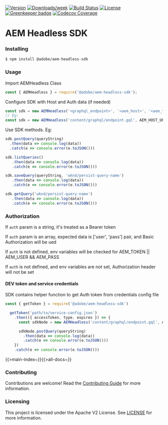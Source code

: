 <!--
Copyright 2019 Adobe. All rights reserved.
This file is licensed to you under the Apache License, Version 2.0 (the "License");
you may not use this file except in compliance with the License. You may obtain a copy
of the License at http://www.apache.org/licenses/LICENSE-2.0

Unless required by applicable law or agreed to in writing, software distributed under
the License is distributed on an "AS IS" BASIS, WITHOUT WARRANTIES OR REPRESENTATIONS
OF ANY KIND, either express or implied. See the License for the specific language
governing permissions and limitations under the License.
-->

[![Version](https://img.shields.io/npm/v/@adobe/aem-headless-sdk.svg)](https://npmjs.org/package/@adobe/aem-headless-sdk)
[![Downloads/week](https://img.shields.io/npm/dw/@adobe/aem-headless-sdk.svg)](https://npmjs.org/package/@adobe/aem-headless-sdk)
[![Build Status](https://travis-ci.com/adobe/aem-headless-sdk.svg?branch=master)](https://travis-ci.com/adobe/aem-headless-sdk)
[![License](https://img.shields.io/badge/License-Apache%202.0-blue.svg)](https://opensource.org/licenses/Apache-2.0) [![Greenkeeper badge](https://badges.greenkeeper.io/adobe/aem-headless-sdk.svg)](https://greenkeeper.io/)
[![Codecov Coverage](https://img.shields.io/codecov/c/github/adobe/aem-headless-sdk/master.svg?style=flat-square)](https://codecov.io/gh/adobe/aem-headless-sdk/)

# AEM Headless SDK

### Installing

```bash
$ npm install @adobe/aem-headless-sdk
```

### Usage
Import AEMHeadless Class
```javascript
const { AEMHeadless } = require('@adobe/aem-headless-sdk');
```
Configure SDK with Host and Auth data (if needed)
```javascript
const sdk = new AEMHeadless('<graphql_endpoint>', '<aem_host>', '<aem_token>' || ['<aem_user>', '<aem_pass>'])
// Eg:
const sdk = new AEMHeadless('content/graphql/endpoint.gql', AEM_HOST_URI, AEM_TOKEN || [AEM_USER, AEM_PASS])
```
Use SDK methods. Eg:
```javascript
sdk.postQuery(queryString)
  .then(data => console.log(data))
  .catch(e => console.error(e.toJSON()))

sdk.listQueries()
   .then(data => console.log(data))
   .catch(e => console.error(e.toJSON()))

sdk.saveQuery(queryString, 'wknd/persist-query-name')
   .then(data => console.log(data))
   .catch(e => console.error(e.toJSON()))

sdk.getQuery('wknd/persist-query-name')
   .then(data => console.log(data))
   .catch(e => console.error(e.toJSON()))
```

### Authorization

If `auth` param is a string, it's treated as a Bearer token

If `auth` param is an array, expected data is ['user', 'pass'] pair, and Basic Authorization will be ued

If `auth` is not defined, env variables will be checked for AEM_TOKEN || AEM_USER && AEM_PASS

If `auth` is not defined, and env variables are not set, Authorization header will not be set

#### DEV token and service credentials

SDK contains helper function to get Auth token from credentials config file

```javascript
const { getToken } = require('@adobe/aem-headless-sdk')

  getToken('path/to/service-config.json')
    .then(({ accessToken, type, expires }) => {
      const sdkNode = new AEMHeadless('content/graphql/endpoint.gql', AEM_HOST_URI, accessToken)

      sdkNode.postQuery(queryString)
        .then(data => console.log(data))
        .catch(e => console.error(e.toJSON()))
    })
    .catch(e => console.error(e.toJSON()))
```

{{>main-index~}}{{>all-docs~}}

### Contributing

Contributions are welcome! Read the [Contributing Guide](./.github/CONTRIBUTING.md) for more information.

### Licensing

This project is licensed under the Apache V2 License. See [LICENSE](LICENSE) for more information.
